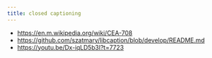 ```yaml
---
title: closed captioning
---
```


* https://en.m.wikipedia.org/wiki/CEA-708
* https://github.com/szatmary/libcaption/blob/develop/README.md
* https://youtu.be/Dx-iqLD5b3I?t=7723
